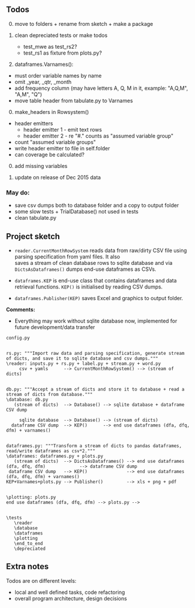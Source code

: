 Todos
-----

0. move to folders + rename from sketch + make a package 

0. clean depreciated tests or make todos
   - test_mwe as test_rs2?
   - test_rs1 as fixture from plots.py?

0. dataframes.Varnames(): 
  - must order variable names by name 
  - omit _year, _qtr, _month
  - add frequency column (may have letters A, Q, M in it, example: "A,Q,M", "A,M", "Q")
  - move table header from tabulate.py to Varnames
    
0. make_headers in Rowsystem()
  - header emitters
    - header emitter 1 - emit text rows
    - header emitter 2 - re "#." counts as "assumed variable group"     
  - count "assumed variable groups"
  - write header emitter to file in self.folder
  - can coverage be calculated?
  
0. add missing variables 

0. update on release of Dec 2015 data 

### May do:
- save csv dumps both to database folder and a copy to output folder 
- some slow tests + TrialDatabase() not used in tests
- clean tabulate.py	

Project sketch
---------------

- ```reader.CurrentMonthRowSystem``` reads data from raw/dirty CSV file using parsing specification from yaml files. It also  
  saves a stream of clean database rows to sqlite database and via ```DictsAsDataframes()``` dumps end-use dataframes as CSVs.

- ```dataframes.KEP``` is end-use class that contains dataframes and data retrieval functions. ```KEP()``` is initialised 
  by reading CSV dumps. 

- ```dataframes.Publisher(KEP)``` saves Excel and graphics to output folder. 

**Comments:**

- Everything may work without sqlite database now, implemented for future development/data transfer 


```
config.py 


rs.py: """Import raw data and parsing specification, generate stream of dicts, and save it to sqlite database and csv dumps."""
\reader: inputs.py + rs.py + label.py + stream.py + word.py
     csv + yamls      --> CurrentMonthRowSystem() --> (stream of dicts) 


db.py: """Accept a stream of dicts and store it to database + read a stream of dicts from database."""
\database: db.py
   (stream of dicts)  --> Database() --> sqlite database + dataframe CSV dump 
   
     sqlite database  --> Database() --> (stream of dicts)    
  dataframe CSV dump  --> KEP()      --> end use dataframes (dfa, dfq, dfm) + varnames()


dataframes.py: """Transform a stream of dicts to pandas dataframes, read/write dataframes as csv*2."""  
\dataframes: dataframes.py + plots.py
   (stream of dicts)  --> DictsAsDataframes() --> end use dataframes (dfa, dfq, dfm)             --> dataframe CSV dump
 dataframe CSV dump   --> KEP()               --> end use dataframes (dfa, dfq, dfm) + varnames() 
KEP+Varnames+plots.py --> Publisher()         --> xls + png + pdf


\plotting: plots.py
end use dataframes (dfa, dfq, dfm) --> plots.py --> 


\tests
   \reader
   \database
   \dataframes
   \plotting
   \end_to_end
   \depreciated 
```       
                                          
Extra notes
-----------
 
Todos are on different levels:

  - local and well defined tasks, code refactoring 
  - overall program architecture, design decisions 
